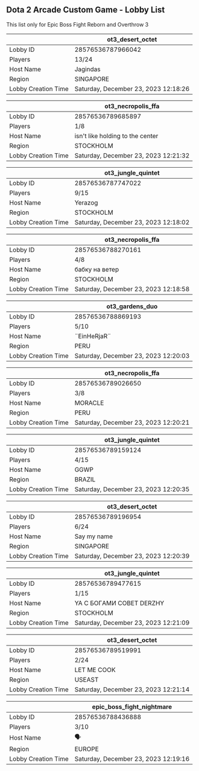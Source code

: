 ## Dota 2 Arcade Custom Game - Lobby List

This list only for Epic Boss Fight Reborn and Overthrow 3

|  | ot3_desert_octet |
| ------ | ------ |
| Lobby ID | 28576536787966042 |
| Players | 13/24 |
| Host Name | Jagindas |
| Region | SINGAPORE |
| Lobby Creation Time | Saturday, December 23, 2023 12:18:26 |


|  | ot3_necropolis_ffa |
| ------ | ------ |
| Lobby ID | 28576536789685897 |
| Players | 1/8 |
| Host Name | isn't like holding to the center |
| Region | STOCKHOLM |
| Lobby Creation Time | Saturday, December 23, 2023 12:21:32 |


|  | ot3_jungle_quintet |
| ------ | ------ |
| Lobby ID | 28576536787747022 |
| Players | 9/15 |
| Host Name | Yerazog |
| Region | STOCKHOLM |
| Lobby Creation Time | Saturday, December 23, 2023 12:18:02 |


|  | ot3_necropolis_ffa |
| ------ | ------ |
| Lobby ID | 28576536788270161 |
| Players | 4/8 |
| Host Name | бабку на ветер |
| Region | STOCKHOLM |
| Lobby Creation Time | Saturday, December 23, 2023 12:18:58 |


|  | ot3_gardens_duo |
| ------ | ------ |
| Lobby ID | 28576536788869193 |
| Players | 5/10 |
| Host Name | ¨EinHeRjaR¨ |
| Region | PERU |
| Lobby Creation Time | Saturday, December 23, 2023 12:20:03 |


|  | ot3_necropolis_ffa |
| ------ | ------ |
| Lobby ID | 28576536789026650 |
| Players | 3/8 |
| Host Name | MORACLE |
| Region | PERU |
| Lobby Creation Time | Saturday, December 23, 2023 12:20:21 |


|  | ot3_jungle_quintet |
| ------ | ------ |
| Lobby ID | 28576536789159124 |
| Players | 4/15 |
| Host Name | GGWP |
| Region | BRAZIL |
| Lobby Creation Time | Saturday, December 23, 2023 12:20:35 |


|  | ot3_desert_octet |
| ------ | ------ |
| Lobby ID | 28576536789196954 |
| Players | 6/24 |
| Host Name | Say my name |
| Region | SINGAPORE |
| Lobby Creation Time | Saturday, December 23, 2023 12:20:39 |


|  | ot3_jungle_quintet |
| ------ | ------ |
| Lobby ID | 28576536789477615 |
| Players | 1/15 |
| Host Name | YA C БOГAMИ COВET DERZHY |
| Region | STOCKHOLM |
| Lobby Creation Time | Saturday, December 23, 2023 12:21:09 |


|  | ot3_desert_octet |
| ------ | ------ |
| Lobby ID | 28576536789519991 |
| Players | 2/24 |
| Host Name | LET ME COOK |
| Region | USEAST |
| Lobby Creation Time | Saturday, December 23, 2023 12:21:14 |


|  | epic_boss_fight_nightmare |
| ------ | ------ |
| Lobby ID | 28576536788436888 |
| Players | 3/10 |
| Host Name | 🗣 |
| Region | EUROPE |
| Lobby Creation Time | Saturday, December 23, 2023 12:19:16 |


